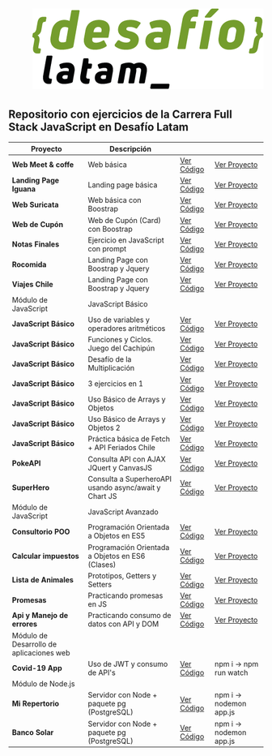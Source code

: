 <h1 align="end">
  <a href="https://desafiolatam.com/full-stack-javascript/">
    <img src="./desafio.png">
  </a>
</h1>

## Repositorio con ejercicios de la Carrera Full Stack JavaScript en Desafío Latam

| Proyecto                                 | Descripción                                           |                                                                                                   |                                                                                    |
| ---------------------------------------- | ----------------------------------------------------- | ------------------------------------------------------------------------------------------------- | ---------------------------------------------------------------------------------- |
| **Web Meet & coffe**                     | Web básica                                            | [Ver Código](https://github.com/JFelixZuniga/Ejercicios-DesafioLatam/tree/gh-pages/Desafio-01)    | [Ver Proyecto](https://jfelixzuniga.github.io/Ejercicios-DesafioLatam/Desafio-01/) |
| **Landing Page Iguana**                  | Landing page básica                                   | [Ver Código](https://github.com/JFelixZuniga/Ejercicios-DesafioLatam/tree/gh-pages/Desafio-02)    | [Ver Proyecto](https://jfelixzuniga.github.io/Ejercicios-DesafioLatam/Desafio-02/) |
| **Web Suricata**                         | Web básica con Boostrap                               | [Ver Código](https://github.com/JFelixZuniga/Ejercicios-DesafioLatam/tree/gh-pages/Desafio-03)    | [Ver Proyecto](https://jfelixzuniga.github.io/Ejercicios-DesafioLatam/Desafio-03/) |
| **Web de Cupón**                         | Web de Cupón (Card) con Boostrap                      | [Ver Código](https://github.com/JFelixZuniga/Ejercicios-DesafioLatam/tree/gh-pages/Desafio-04)    | [Ver Proyecto](https://jfelixzuniga.github.io/Ejercicios-DesafioLatam/Desafio-04/) |
| **Notas Finales**                        | Ejercicio en JavaScript con prompt                    | [Ver Código](https://github.com/JFelixZuniga/Ejercicios-DesafioLatam/tree/gh-pages/Desafio-05)    | [Ver Proyecto](https://jfelixzuniga.github.io/Ejercicios-DesafioLatam/Desafio-05/) |
| **Rocomida**                             | Landing Page con Boostrap y Jquery                    | [Ver Código](https://github.com/JFelixZuniga/Ejercicios-DesafioLatam/tree/gh-pages/Desafio-06)    | [Ver Proyecto](https://jfelixzuniga.github.io/Ejercicios-DesafioLatam/Desafio-06/) |
| **Viajes Chile**                         | Landing Page con Boostrap y Jquery                    | [Ver Código](https://github.com/JFelixZuniga/Ejercicios-DesafioLatam/tree/gh-pages/Desafio-07)    | [Ver Proyecto](https://jfelixzuniga.github.io/Ejercicios-DesafioLatam/Desafio-07/) |
| Módulo de JavaScript                     | JavaScript Básico                                     |                                                                                                   |                                                                                    |
| **JavaScript Básico**                    | Uso de variables y operadores aritméticos             | [Ver Código](https://github.com/JFelixZuniga/Ejercicios-DesafioLatam/tree/gh-pages/Desafio-08)    | [Ver Proyecto](https://jfelixzuniga.github.io/Ejercicios-DesafioLatam/Desafio-08/) |
| **JavaScript Básico**                    | Funciones y Ciclos. Juego del Cachipún                | [Ver Código](https://github.com/JFelixZuniga/Ejercicios-DesafioLatam/tree/gh-pages/Desafio-13)    | [Ver Proyecto](https://jfelixzuniga.github.io/Ejercicios-DesafioLatam/Desafio-13/) |
| **JavaScript Básico**                    | Desafío de la Multiplicación                          | [Ver Código](https://github.com/JFelixZuniga/Ejercicios-DesafioLatam/tree/gh-pages/Desafio-09)    | [Ver Proyecto](https://jfelixzuniga.github.io/Ejercicios-DesafioLatam/Desafio-09/) |
| **JavaScript Básico**                    | 3 ejercicios en 1                                     | [Ver Código](https://github.com/JFelixZuniga/Ejercicios-DesafioLatam/tree/gh-pages/Desafio-10)    | [Ver Proyecto](https://jfelixzuniga.github.io/Ejercicios-DesafioLatam/Desafio-10/) |
| **JavaScript Básico**                    | Uso Básico de Arrays y Objetos                        | [Ver Código](https://github.com/JFelixZuniga/Ejercicios-DesafioLatam/tree/gh-pages/Desafio-11)    | [Ver Proyecto](https://jfelixzuniga.github.io/Ejercicios-DesafioLatam/Desafio-11/) |
| **JavaScript Básico**                    | Uso Básico de Arrays y Objetos 2                      | [Ver Código](https://github.com/JFelixZuniga/Ejercicios-DesafioLatam/tree/gh-pages/Desafio-12)    | [Ver Proyecto](https://jfelixzuniga.github.io/Ejercicios-DesafioLatam/Desafio-12/) |
| **JavaScript Básico**                    | Práctica básica de Fetch + API Feriados Chile         | [Ver Código](https://github.com/JFelixZuniga/Ejercicios-DesafioLatam/tree/gh-pages/Desafio-14)    | [Ver Proyecto](https://jfelixzuniga.github.io/Ejercicios-DesafioLatam/Desafio-14/) |
| **PokeAPI**                              | Consulta API con AJAX JQuert y CanvasJS               | [Ver Código](https://github.com/JFelixZuniga/Ejercicios-DesafioLatam/tree/gh-pages/PokeApi)       | [Ver Proyecto](https://jfelixzuniga.github.io/Ejercicios-DesafioLatam/PokeApi/)    |
| **SuperHero**                            | Consulta a SuperheroAPI usando async/await y Chart JS | [Ver Código](https://github.com/JFelixZuniga/Ejercicios-DesafioLatam/tree/gh-pages/SuperHero)     | [Ver Proyecto](https://jfelixzuniga.github.io/Ejercicios-DesafioLatam/SuperHero/)  |
| Módulo de JavaScript                     | JavaScript Avanzado                                   |                                                                                                   |                                                                                    |
| **Consultorio POO**                      | Programación Orientada a Objetos en ES5               | [Ver Código](https://github.com/JFelixZuniga/Ejercicios-DesafioLatam/tree/gh-pages/Desafio-15)    | [Ver Proyecto](https://jfelixzuniga.github.io/Ejercicios-DesafioLatam/Desafio-15/) |
| **Calcular impuestos**                   | Programación Orientada a Objetos en ES6 (Clases)      | [Ver Código](https://github.com/JFelixZuniga/Ejercicios-DesafioLatam/tree/gh-pages/Desafio-16)    | [Ver Proyecto](https://jfelixzuniga.github.io/Ejercicios-DesafioLatam/Desafio-16/) |
| **Lista de Animales**                    | Prototipos, Getters y Setters                         | [Ver Código](https://github.com/JFelixZuniga/Ejercicios-DesafioLatam/tree/gh-pages/Desafio-19)    | [Ver Proyecto](https://jfelixzuniga.github.io/Ejercicios-DesafioLatam/Desafio-19/) |
| **Promesas**                             | Practicando promesas en JS                            | [Ver Código](https://github.com/JFelixZuniga/Ejercicios-DesafioLatam/tree/gh-pages/Desafio-17)    | [Ver Proyecto](https://jfelixzuniga.github.io/Ejercicios-DesafioLatam/Desafio-17/) |
| **Api y Manejo de errores**              | Practicando consumo de datos con API y DOM            | [Ver Código](https://github.com/JFelixZuniga/Ejercicios-DesafioLatam/tree/gh-pages/Desafio-18)    | [Ver Proyecto](https://jfelixzuniga.github.io/Ejercicios-DesafioLatam/Desafio-18/) |
| Módulo de Desarrollo de aplicaciones web |                                                       |                                                                                                   |                                                                                    |
| **Covid-19 App**                         | Uso de JWT y consumo de API's                         | [Ver Código](https://github.com/JFelixZuniga/Ejercicios-DesafioLatam/tree/gh-pages/Covid-19)      | npm i -> npm run watch                                                             |
| Módulo de Node.js                        |                                                       |                                                                                                   |                                                                                    |
| **Mi Repertorio**                        | Servidor con Node + paquete pg (PostgreSQL)           | [Ver Código](https://github.com/JFelixZuniga/Ejercicios-DesafioLatam/tree/gh-pages/Mi_Repertorio) | npm i -> nodemon app.js                                                            |
| **Banco Solar**                          | Servidor con Node + paquete pg (PostgreSQL)           | [Ver Código](https://github.com/JFelixZuniga/Ejercicios-DesafioLatam/tree/gh-pages/banco_solar)   | npm i -> nodemon app.js                                                            |
